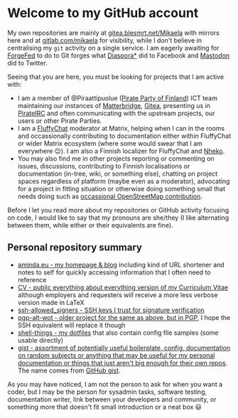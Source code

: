 # Welcome to my GitHub account

My own repositories are mainly at [gitea.blesmrt.net/Mikaela](https://gitea.blesmrt.net/mikaela/) with mirrors here and at [gitlab.com/mikaela](https://gitlab.com/mikaela/) for visibility, while I don't believe in centralising my `git` activity on a single service. I am eagerly awaiting for [ForgeFed](https://forgefed.org/) to do to Git forges what [Diaspora*](https://diasporafoundation.org/) did to Facebook and [Mastodon](https://joinmastodon.org/) did to Twitter.

Seeing that you are here, you must be looking for projects that I am active with:

* I am a member of @Piraattipuolue ([Pirate Party of Finland](https://www.piraattipuolue.fi/en/)) ICT team maintaining our instances of [Matterbridge](https://github.com/42wim/matterbridge/), [Gitea](https://git.piraattipuolue.fi/), presenting us in [PirateIRC](https://pirateirc.net/) and often communicating with the upstream projects, our users or other Pirate Parties.
* I am a [FluffyChat](https://gitlab.com/famedly/fluffychat/) moderator at Matrix, helping when I can in the rooms and occassionally contributing to documentation either within FluffyChat or wider Matrix ecosystem (where some would swear that I am everywhere :wink:). I am also a Finnish localizer for FluffyChat and [Nheko](https://github.com/Nheko-Reborn/nheko/).
* You may also find me in other projects reporting or commenting on issues, discussions, contributing to Finnish localisations or documentation (in-tree, wiki, or something else), chatting on project spaces regardless of platform (maybe even as a moderator), advocating for a project in fitting situation or otherwise doing something small that needs doing such as [occassional OpenStreetMap contribution](https://www.openstreetmap.org/user/Ciblia).

Before I let you read more about my repositories or GitHub activity focusing on code, I would like to say that my pronouns are she/they (I like alternating between them, while either or their equivalents are fine).

## Personal repository summary

* [aminda.eu - my homepage & blog](https://www.aminda.eu/) including kind of URL shortener and notes to self for quickly accessing information that I often need to reference
* [CV - public everything about everything version of my Curriculum Vitae](https://cv.aminda.eu/) although employers and requesters will receive a more less verbose version made in LaTeX
* [ssh-allowed_signers - SSH keys I trust for signature verification](https://gitea.blesmrt.net/Mikaela/ssh-allowed_signers)
* [pgp-alt-wot - older project for the same as above, but in PGP](https://gitea.blesmrt.net/mikaela/pgp-alt-wot), I hope the SSH equivalent will replace it though
* [shell-things - my dotfiles](https://gitea.blesmrt.net/mikaela/shell-things) that also contain config file samples (some usable directly)
* [gist - assortment of potentially useful boilerplate, config, documentation on random subjects or anything that may be useful for my personal documentation or things that just aren't big enough for their own repos](https://gitea.blesmrt.net/mikaela/gist). The name comes from [GitHub gist](https://gist.github.com/).

As you may have noticed, I am not the person to ask for when you want a coder, but I may be the person for sysadmin tasks, software testing, documentation writer, link between your developers and community, or something more that doesn't fit small introduction or a neat box :smiley:
